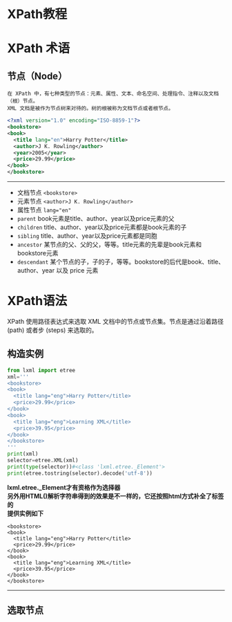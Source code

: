 # XPath教程

# XPath 术语
## 节点（Node）
```
在 XPath 中，有七种类型的节点：元素、属性、文本、命名空间、处理指令、注释以及文档（根）节点。
XML 文档是被作为节点树来对待的。树的根被称为文档节点或者根节点。
```
```xml
<?xml version="1.0" encoding="ISO-8859-1"?>
<bookstore>
<book>
  <title lang="en">Harry Potter</title>
  <author>J K. Rowling</author> 
  <year>2005</year>
  <price>29.99</price>
</book>
</bookstore>
```
***
* 文档节点 `<bookstore>`
* 元素节点 `<author>J K. Rowling</author>`
* 属性节点 `lang="en"`
* `parent` book元素是title、author、year以及price元素的父
* `children` title、author、year以及price元素都是book元素的子
* `sibling`  title、author、year以及price元素都是同胞
* `ancestor` 某节点的父、父的父，等等。title元素的先辈是book元素和bookstore元素
* `descendant` 某个节点的子，子的子，等等。bookstore的后代是book、title、author、year 以及 price 元素

# XPath语法
XPath 使用路径表达式来选取 XML 文档中的节点或节点集。节点是通过沿着路径 (path) 或者步 (steps) 来选取的。
## 构造实例
```python
from lxml import etree
xml='''
<bookstore>
<book>
  <title lang="eng">Harry Potter</title>
  <price>29.99</price>
</book>
<book>
  <title lang="eng">Learning XML</title>
  <price>39.95</price>
</book>
</bookstore>
'''
print(xml)
selector=etree.XML(xml)
print(type(selector))#<class 'lxml.etree._Element'>
print(etree.tostring(selector).decode('utf-8'))
```
**lxml.etree._Element才有资格作为选择器**<br>
**另外用HTML()解析字符串得到的效果是不一样的，它还按照html方式补全了标签的**<br>
**提供实例如下**
```string
<bookstore>
<book>
  <title lang="eng">Harry Potter</title>
  <price>29.99</price>
</book>
<book>
  <title lang="eng">Learning XML</title>
  <price>39.95</price>
</book>
</bookstore>
```

***
## 选取节点
